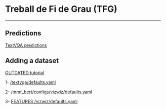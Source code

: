 # Treball de Fi de Grau (TFG)
---

## Predictions
[TextVQA predictions](https://github.com/arcb01/GED-TFG/blob/main/outputs/textvqa_run_test_2022-11-29T22:04:30.json)

## Adding a dataset
[OUTDATED tutorial](https://mmf.sh/docs/tutorials/dataset)

1- [/textvqa/defaults.yaml](https://github.com/facebookresearch/mmf/blob/main/projects/m4c/configs/textvqa/defaults.yaml)

2- [/mmf_bert/configs/vizwiz/defaults.yaml](https://github.com/facebookresearch/mmf/blob/main/projects/others/mmf_bert/configs/vizwiz/defaults.yaml)

3- [FEATURES /vizwiz/defaults.yaml](https://github.com/facebookresearch/mmf/blob/main/mmf/configs/datasets/vizwiz/defaults.yaml)
